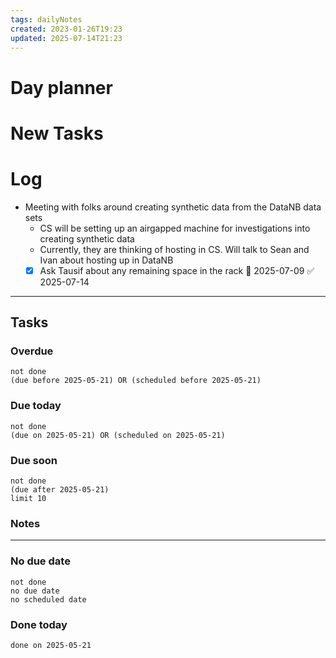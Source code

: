 ```yaml
---
tags: dailyNotes
created: 2023-01-26T19:23
updated: 2025-07-14T21:23
---
```

# Day planner


# New Tasks


# Log
- Meeting with folks around creating synthetic data from the DataNB data sets
	- CS will be setting up an airgapped machine for investigations into creating synthetic data
	- Currently, they are thinking of hosting in CS. Will talk to Sean and Ivan about hosting up in DataNB
	- [x] Ask Tausif about any remaining space in the rack 📅 2025-07-09 ✅ 2025-07-14
----
## Tasks
### Overdue
```tasks
not done
(due before 2025-05-21) OR (scheduled before 2025-05-21)
```

### Due today
```tasks
not done
(due on 2025-05-21) OR (scheduled on 2025-05-21)
```

### Due soon
```tasks
not done
(due after 2025-05-21)
limit 10
```

### Notes

----
### No due date
```tasks
not done
no due date
no scheduled date
```

### Done today
```tasks
done on 2025-05-21
```
